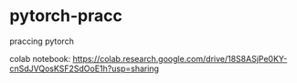 # pytorch-pracc
praccing pytorch

colab notebook: https://colab.research.google.com/drive/18S8ASjPe0KY-cnSdJVQosKSF2SdOoE1h?usp=sharing